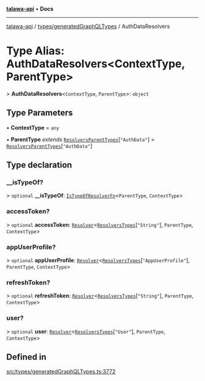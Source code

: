 [**talawa-api**](../../../README.md) • **Docs**

***

[talawa-api](../../../modules.md) / [types/generatedGraphQLTypes](../README.md) / AuthDataResolvers

# Type Alias: AuthDataResolvers\<ContextType, ParentType\>

\> **AuthDataResolvers**\<`ContextType`, `ParentType`\>: `object`

## Type Parameters

• **ContextType** = `any`

• **ParentType** *extends* [`ResolversParentTypes`](ResolversParentTypes.md)\[`"AuthData"`\] = [`ResolversParentTypes`](ResolversParentTypes.md)\[`"AuthData"`\]

## Type declaration

### \_\_isTypeOf?

\> `optional` **\_\_isTypeOf**: [`IsTypeOfResolverFn`](IsTypeOfResolverFn.md)\<`ParentType`, `ContextType`\>

### accessToken?

\> `optional` **accessToken**: [`Resolver`](Resolver.md)\<[`ResolversTypes`](ResolversTypes.md)\[`"String"`\], `ParentType`, `ContextType`\>

### appUserProfile?

\> `optional` **appUserProfile**: [`Resolver`](Resolver.md)\<[`ResolversTypes`](ResolversTypes.md)\[`"AppUserProfile"`\], `ParentType`, `ContextType`\>

### refreshToken?

\> `optional` **refreshToken**: [`Resolver`](Resolver.md)\<[`ResolversTypes`](ResolversTypes.md)\[`"String"`\], `ParentType`, `ContextType`\>

### user?

\> `optional` **user**: [`Resolver`](Resolver.md)\<[`ResolversTypes`](ResolversTypes.md)\[`"User"`\], `ParentType`, `ContextType`\>

## Defined in

[src/types/generatedGraphQLTypes.ts:3772](https://github.com/PalisadoesFoundation/talawa-api/blob/7fc9f13527dc6ead651f268e58527dcc279b95bc/src/types/generatedGraphQLTypes.ts#L3772)
